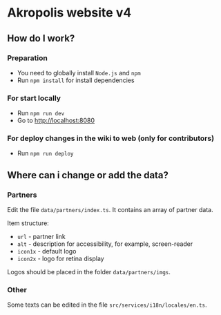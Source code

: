 # Akropolis website v4

## How do I work?

### Preparation
- You need to globally install `Node.js` and `npm`
- Run `npm install` for install dependencies

### For start locally
- Run `npm run dev`
- Go to [http://localhost:8080]()

### For deploy changes in the wiki to web (only for contributors)
- Run `npm run deploy`

## Where can i change or add the data?

### Partners
Edit the file `data/partners/index.ts`. It contains an array of partner data.

Item structure:
- `url` - partner link
- `alt` - description for accessibility, for example, screen-reader
- `icon1x` - default logo
- `icon2x` - logo for retina display

Logos should be placed in the folder `data/partners/imgs`.

### Other
Some texts can be edited in the file `src/services/i18n/locales/en.ts`.
